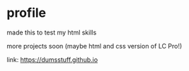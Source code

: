 # profile

made this to test my html skills

more projects soon (maybe html and css version of LC Pro!)

link: https://dumsstuff.github.io
